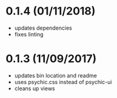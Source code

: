# 0.1.4 (01/11/2018)

- updates dependencies
- fixes linting

# 0.1.3 (11/09/2017)

- updates bin location and readme
- uses psychic.css instead of psychic-ui
- cleans up views
